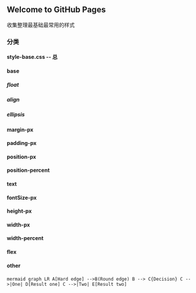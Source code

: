 ## Welcome to GitHub Pages

收集整理最基础最常用的样式

### 分类
#### style-base.css     -- 总  
#### base
##### float
##### align
##### ellipsis
#### margin-px
#### padding-px
#### position-px
#### position-percent
#### text

#### fontSize-px
#### height-px
#### width-px
#### width-percent
#### flex
#### other

​```mermaid
graph LR
A[Hard edge] -->B(Round edge)
    B --> C{Decision}
    C -->|One| D[Result one]
    C -->|Two| E[Result two]
​```